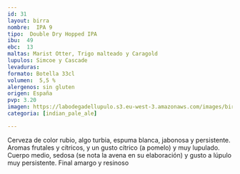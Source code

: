 ```yaml
---
id: 31
layout: birra
nombre:  IPA 9
tipo:  Double Dry Hopped IPA
ibu:  49
ebc:  13
maltas: Marist Otter, Trigo malteado y Caragold
lupulos: Simcoe y Cascade
levaduras: 
formato: Botella 33cl
volumen:  5,5 %
alergenos: sin gluten
origen: España
pvp: 3.20
imagen: https://labodegadellupulo.s3.eu-west-3.amazonaws.com/images/birras/ipa9.jpg
categoria: [indian_pale_ale]

---
```

Cerveza de color rubio, algo turbia, espuma blanca, jabonosa y persistente. Aromas frutales y cítricos, y un gusto cítrico (a pomelo) y muy lupulado. Cuerpo medio, sedosa (se nota la avena en su elaboración) y gusto a lúpulo muy persistente. Final amargo y resinoso







